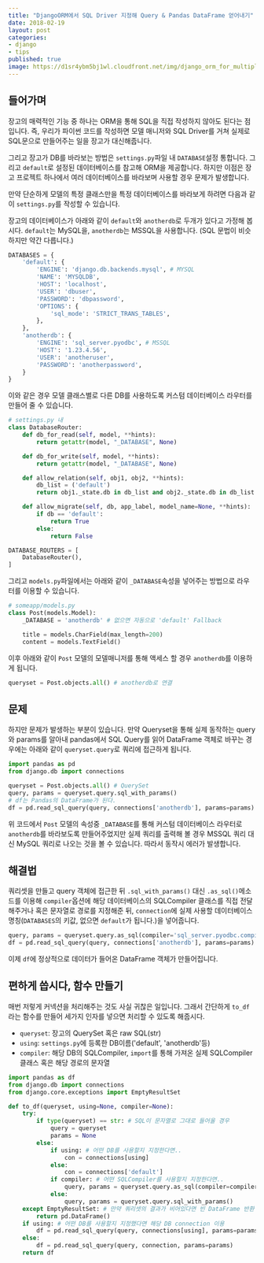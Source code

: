 ```yaml
---
title: "DjangoORM에서 SQL Driver 지정해 Query & Pandas DataFrame 얻어내기"
date: 2018-02-19
layout: post
categories:
- django
- tips
published: true
image: https://d1sr4ybm5bj1wl.cloudfront.net/img/django_orm_for_multiple_db_with_sqldriver.png
---
```


## 들어가며

장고의 매력적인 기능 중 하나는 ORM을 통해 SQL을 직접 작성하지 않아도 된다는 점입니다. 즉, 우리가 파이썬 코드를 작성하면 모델 매니저와 SQL Driver를 거쳐 실제로 SQL문으로 만들어주는 일을 장고가 대신해줍니다.

그리고 장고가 DB를 바라보는 방법은 `settings.py`파일 내 `DATABASE`설정 통합니다. 그리고 `default`로 설정된 데이터베이스를 참고해 ORM을 제공합니다. 하지만 이점은 장고 프로젝트 하나에서 여러 데이터베이스를 바라보며 사용할 경우 문제가 발생합니다.

만약 단순하게 모델의 특정 클래스만을 특정 데이터베이스를 바라보게 하려면 다음과 같이 `settings.py`를 작성할 수 있습니다.

장고의 데이터베이스가 아래와 같이 `default`와 `anotherdb`로 두개가 있다고 가정해 봅시다. `default`는 MySQL을, `anotherdb`는 MSSQL을 사용합니다. (SQL 문법이 비슷하지만 약간 다릅니다.)

```python
DATABASES = {
    'default': {
        'ENGINE': 'django.db.backends.mysql', # MYSQL
        'NAME': 'MYSQLDB',
        'HOST': 'localhost',
        'USER': 'dbuser',
        'PASSWORD': 'dbpassword',
        'OPTIONS': {
            'sql_mode': 'STRICT_TRANS_TABLES',
        },
    },
    'anotherdb': {
        'ENGINE': 'sql_server.pyodbc', # MSSQL
        'HOST': '1.23.4.56', 
        'USER': 'anotheruser',
        'PASSWORD': 'anotherpassword',
    }
}
```

이와 같은 경우 모델 클래스별로 다른 DB를 사용하도록 커스텀 데이터베이스 라우터를 만들어 줄 수 있습니다. 

```python
# settings.py 내
class DatabaseRouter:
    def db_for_read(self, model, **hints):
        return getattr(model, "_DATABASE", None)

    def db_for_write(self, model, **hints):
        return getattr(model, "_DATABASE", None)

    def allow_relation(self, obj1, obj2, **hints):
        db_list = ('default')
        return obj1._state.db in db_list and obj2._state.db in db_list

    def allow_migrate(self, db, app_label, model_name=None, **hints):
        if db == 'default':
            return True
        else:
            return False

DATABASE_ROUTERS = [
    DatabaseRouter(),
]
```

그리고 `models.py`파일에서는 아래와 같이 `_DATABASE`속성을 넣어주는 방법으로 라우터를 이용할 수 있습니다.

```python
# someapp/models.py
class Post(models.Model):
    _DATABASE = 'anotherdb' # 없으면 자동으로 'default' Fallback

    title = models.CharField(max_length=200)
    content = models.TextField()
```

이후 아래와 같이 `Post` 모델의 모델매니저를 통해 액세스 할 경우 `anotherdb`를 이용하게 됩니다.

```python
queryset = Post.objects.all() # anotherdb로 연결
```

## 문제

하지만 문제가 발생하는 부분이 있습니다. 만약 Queryset을 통해 실제 동작하는 query와 params를 알아내 pandas에서 SQL Query를 읽어 DataFrame 객체로 바꾸는 경우에는 아래와 같이 `queryset.query`로 쿼리에 접근하게 됩니다.

```python
import pandas as pd
from django.db import connections

queryset = Post.objects.all() # QuerySet
query, params = queryset.query.sql_with_params()
# df는 Pandas의 DataFrame가 된다.
df = pd.read_sql_query(query, connections['anotherdb'], params=params)
```

위 코드에서 `Post` 모델의 속성중 `_DATABASE`를 통해 커스텀 데이터베이스 라우터로 `anotherdb`를 바라보도록 만들어주었지만 실제 쿼리를 출력해 볼 경우 MSSQL 쿼리 대신 MySQL 쿼리로 나오는 것을 볼 수 있습니다. 따라서 동작시 에러가 발생합니다.

## 해결법

쿼리셋을 만들고 query 객체에 접근한 뒤 `.sql_with_params()` 대신 `.as_sql()`메소드를 이용해 `compiler`옵션에 해당 데이터베이스의 SQLCompiler 클래스를 직접 전달해주거나 혹은 문자열로 경로를 지정해준 뒤, `connection`에 실제 사용할 데이터베이스 명칭(`DATABASES`의 키값, 없으면 `default`가 됩니다.)을 넣어줍니다.

```python
query, params = queryset.query.as_sql(compiler='sql_server.pyodbc.compiler.SQLCompiler', connection=connections['anotherdb'])
df = pd.read_sql_query(query, connections['anotherdb'], params=params)
```

이제 `df`에 정상적으로 데이터가 들어온 DataFrame 객체가 만들어집니다.

## 편하게 씁시다, 함수 만들기

매번 저렇게 커넥션을 처리해주는 것도 사실 귀찮은 일입니다. 그래서 간단하게 `to_df`라는 함수를 만들어 세가지 인자를 넣으면 처리할 수 있도록 해줍시다.

- `queryset`: 장고의 QuerySet 혹은 raw SQL(str)
- `using`: `settings.py`에 등록한 DB이름('default', 'anotherdb'등)
- `compiler`: 해당 DB의 SQLCompiler, `import`를 통해 가져온 실제 SQLCompiler 클래스 혹은 해당 경로의 문자열

```python
import pandas as df
from django.db import connections
from django.core.exceptions import EmptyResultSet

def to_df(queryset, using=None, compiler=None):
    try:
        if type(queryset) == str: # SQL이 문자열로 그대로 들어올 경우
            query = queryset
            params = None
        else:
            if using: # 어떤 DB를 사용할지 지정한다면..
                con = connections[using]
            else:
                con = connections['default']
            if compiler: # 어떤 SQLCompiler를 사용할지 지정한다면..
                query, params = queryset.query.as_sql(compiler=compiler, connection=con)
            else:
                query, params = queryset.query.sql_with_params()
    except EmptyResultSet: # 만약 쿼리셋의 결과가 비어있다면 빈 DataFrame 반환
        return pd.DataFrame()
    if using: # 어떤 DB를 사용할지 지정했다면 해당 DB connection 이용
        df = pd.read_sql_query(query, connections[using], params=params)
    else:
        df = pd.read_sql_query(query, connection, params=params)
    return df
```